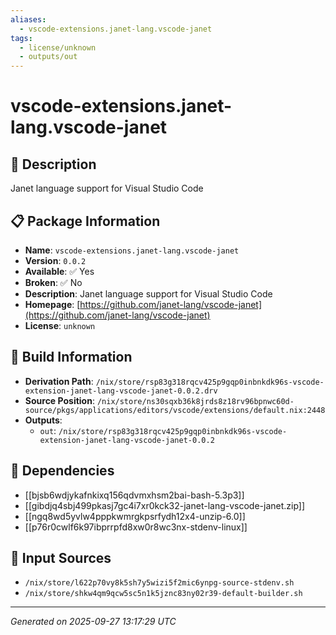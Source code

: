 ```yaml
---
aliases:
  - vscode-extensions.janet-lang.vscode-janet
tags:
  - license/unknown
  - outputs/out
---
```


# vscode-extensions.janet-lang.vscode-janet

## 📝 Description

Janet language support for Visual Studio Code

## 📋 Package Information

- **Name**: `vscode-extensions.janet-lang.vscode-janet`
- **Version**: `0.0.2`
- **Available**: ✅ Yes
- **Broken**: ✅ No
- **Description**: Janet language support for Visual Studio Code
- **Homepage**: [https://github.com/janet-lang/vscode-janet](https://github.com/janet-lang/vscode-janet)
- **License**: `unknown`

## 🔧 Build Information

- **Derivation Path**: `/nix/store/rsp83g318rqcv425p9gqp0inbnkdk96s-vscode-extension-janet-lang-vscode-janet-0.0.2.drv`
- **Source Position**: `/nix/store/ns30sqxb36k8jrds8z18rv96bpnwc60d-source/pkgs/applications/editors/vscode/extensions/default.nix:2448`
- **Outputs**:
  - `out`:  `/nix/store/rsp83g318rqcv425p9gqp0inbnkdk96s-vscode-extension-janet-lang-vscode-janet-0.0.2`

## 🔗 Dependencies

- [[bjsb6wdjykafnkixq156qdvmxhsm2bai-bash-5.3p3]]
- [[gibdjq4sbj499pkasj7gc4i7xr0kck32-janet-lang-vscode-janet.zip]]
- [[ngq8wd5yvlw4pppkwmrgkpsrfydh12x4-unzip-6.0]]
- [[p76r0cwlf6k97ibprrpfd8xw0r8wc3nx-stdenv-linux]]

## 📁 Input Sources

- `/nix/store/l622p70vy8k5sh7y5wizi5f2mic6ynpg-source-stdenv.sh`
- `/nix/store/shkw4qm9qcw5sc5n1k5jznc83ny02r39-default-builder.sh`

---
*Generated on 2025-09-27 13:17:29 UTC*
